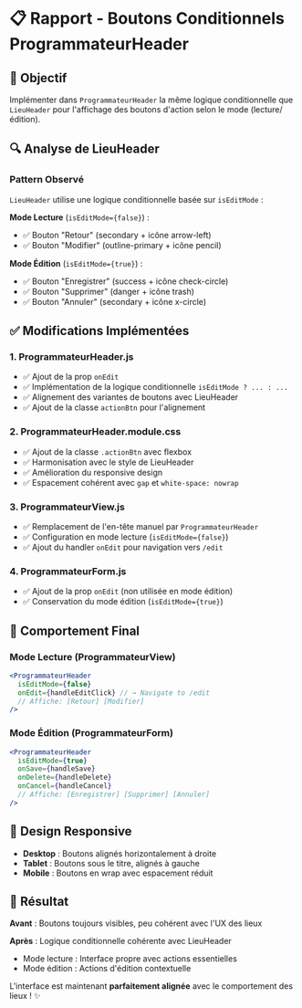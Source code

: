 # 📋 Rapport - Boutons Conditionnels ProgrammateurHeader

## 🎯 Objectif
Implémenter dans `ProgrammateurHeader` la même logique conditionnelle que `LieuHeader` pour l'affichage des boutons d'action selon le mode (lecture/édition).

## 🔍 Analyse de LieuHeader

### Pattern Observé
`LieuHeader` utilise une logique conditionnelle basée sur `isEditMode` :

**Mode Lecture** (`isEditMode={false}`) :
- ✅ Bouton "Retour" (secondary + icône arrow-left)
- ✅ Bouton "Modifier" (outline-primary + icône pencil)

**Mode Édition** (`isEditMode={true}`) :
- ✅ Bouton "Enregistrer" (success + icône check-circle)
- ✅ Bouton "Supprimer" (danger + icône trash)
- ✅ Bouton "Annuler" (secondary + icône x-circle)

## ✅ Modifications Implémentées

### 1. **ProgrammateurHeader.js**
- ✅ Ajout de la prop `onEdit` 
- ✅ Implémentation de la logique conditionnelle `isEditMode ? ... : ...`
- ✅ Alignement des variantes de boutons avec LieuHeader
- ✅ Ajout de la classe `actionBtn` pour l'alignement

### 2. **ProgrammateurHeader.module.css**
- ✅ Ajout de la classe `.actionBtn` avec flexbox
- ✅ Harmonisation avec le style de LieuHeader
- ✅ Amélioration du responsive design
- ✅ Espacement cohérent avec `gap` et `white-space: nowrap`

### 3. **ProgrammateurView.js**
- ✅ Remplacement de l'en-tête manuel par `ProgrammateurHeader`
- ✅ Configuration en mode lecture (`isEditMode={false}`)
- ✅ Ajout du handler `onEdit` pour navigation vers `/edit`

### 4. **ProgrammateurForm.js**
- ✅ Ajout de la prop `onEdit` (non utilisée en mode édition)
- ✅ Conservation du mode édition (`isEditMode={true}`)

## 🎨 Comportement Final

### Mode Lecture (ProgrammateurView)
```jsx
<ProgrammateurHeader 
  isEditMode={false}
  onEdit={handleEditClick} // → Navigate to /edit
  // Affiche: [Retour] [Modifier]
/>
```

### Mode Édition (ProgrammateurForm)
```jsx
<ProgrammateurHeader 
  isEditMode={true}
  onSave={handleSave}
  onDelete={handleDelete}
  onCancel={handleCancel}
  // Affiche: [Enregistrer] [Supprimer] [Annuler]
/>
```

## 📱 Design Responsive

- **Desktop** : Boutons alignés horizontalement à droite
- **Tablet** : Boutons sous le titre, alignés à gauche
- **Mobile** : Boutons en wrap avec espacement réduit

## 🎊 Résultat

**Avant** : Boutons toujours visibles, peu cohérent avec l'UX des lieux

**Après** : Logique conditionnelle cohérente avec LieuHeader
- Mode lecture : Interface propre avec actions essentielles
- Mode édition : Actions d'édition contextuelle

L'interface est maintenant **parfaitement alignée** avec le comportement des lieux ! ✨ 